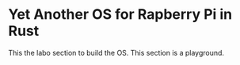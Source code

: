 Yet Another OS for Rapberry Pi in Rust
======================================

This the labo section to build the OS. This section is a playground.